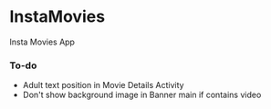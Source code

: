 # InstaMovies
Insta Movies App

### To-do
- Adult text position in Movie Details Activity
- Don't show background image in Banner main if contains video
